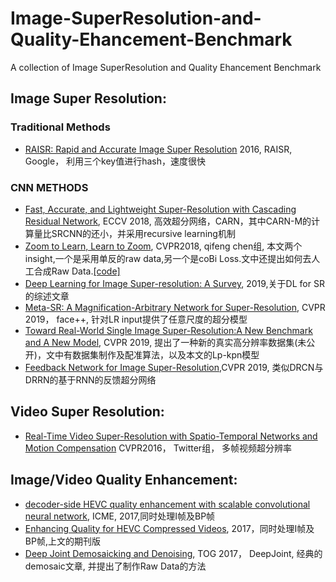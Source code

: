 # Image-SuperResolution-and-Quality-Ehancement-Benchmark
A collection of Image SuperResolution and Quality Ehancement Benchmark


## Image Super Resolution:

### Traditional Methods
- [RAISR: Rapid and Accurate Image Super Resolution](https://arxiv.org/abs/1606.01299) 2016, RAISR, Google， 利用三个key值进行hash，速度很快


### CNN METHODS
- [Fast, Accurate, and Lightweight Super-Resolution with Cascading Residual Network](https://arxiv.org/abs/1803.08664), ECCV 2018, 高效超分网络，CARN，其中CARN-M的计算量比SRCNN的还小，并采用recursive learning机制
- [Zoom to Learn, Learn to Zoom](https://arxiv.org/abs/1803.06641), CVPR2018, qifeng chen组, 本文两个insight,一个是采用单反的raw data,另一个是coBi Loss.文中还提出如何去人工合成Raw Data.[[code]](https://github.com/Artifineuro/zole)
- [Deep Learning for Image Super-resolution: A Survey](https://arxiv.org/pdf/1902.06068.pdf), 2019,关于DL for SR的综述文章
- [Meta-SR: A Magnification-Arbitrary Network for Super-Resolution](https://arxiv.org/abs/1903.00875), CVPR 2019， face++, 针对LR input提供了任意尺度的超分模型
- [Toward Real-World Single Image Super-Resolution:A New Benchmark and A New Model](https://arxiv.org/abs/1904.00523), CVPR 2019, 提出了一种新的真实高分辨率数据集(未公开)，文中有数据集制作及配准算法，以及本文的Lp-kpn模型
- [Feedback Network for Image Super-Resolution](https://arxiv.org/abs/1903.09814),CVPR 2019, 类似DRCN与DRRN的基于RNN的反馈超分网络



## Video Super Resolution:
- [Real-Time Video Super-Resolution with Spatio-Temporal Networks and Motion Compensation](http://openaccess.thecvf.com/content_cvpr_2017/papers/Caballero_Real-Time_Video_Super-Resolution_CVPR_2017_paper.pdf) CVPR2016， Twitter组， 多帧视频超分辨率


## Image/Video Quality Enhancement:
- [decoder-side HEVC quality enhancement with scalable convolutional neural network](http://buaamc2.net/pdf/ICME2017DecoderSide.pdf), ICME, 2017,同时处理I帧及BP帧
- [Enhancing Quality for HEVC Compressed Videos](https://arxiv.org/abs/1709.06734), 2017，同时处理I帧及BP帧,上文的期刊版
- [Deep Joint Demosaicking and Denoising](https://groups.csail.mit.edu/graphics/demosaicnet/data/demosaic.pdf), TOG 2017， DeepJoint, 经典的demosaic文章, 并提出了制作Raw Data的方法
